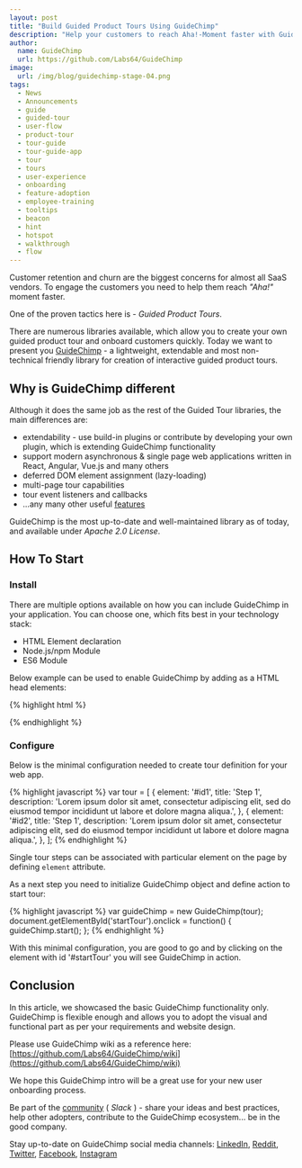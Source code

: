 ```yaml
---
layout: post
title: "Build Guided Product Tours Using GuideChimp"
description: "Help your customers to reach Aha!-Moment faster with GuideChimp"
author:
  name: GuideChimp
  url: https://github.com/Labs64/GuideChimp
image:
  url: /img/blog/guidechimp-stage-04.png
tags:
  - News
  - Announcements
  - guide
  - guided-tour
  - user-flow
  - product-tour
  - tour-guide
  - tour-guide-app
  - tour
  - tours
  - user-experience
  - onboarding
  - feature-adoption
  - employee-training
  - tooltips
  - beacon
  - hint
  - hotspot
  - walkthrough
  - flow
---
```


Customer retention and churn are the biggest concerns for almost all SaaS vendors. To engage the customers you need to help them reach *"Aha!"* moment faster.

One of the proven tactics here is - *Guided Product Tours*.

There are numerous libraries available, which allow you to create your own guided product tour and onboard customers quickly.
Today we want to present you [GuideChimp](https://github.com/Labs64/GuideChimp#features) - a lightweight, extendable and most non-technical friendly library for creation of interactive guided product tours.

## Why is GuideChimp different

Although it does the same job as the rest of the Guided Tour libraries, the main differences are:
* extendability - use build-in plugins or contribute by developing your own plugin, which is extending GuideChimp functionality
* support modern asynchronous & single page web applications written in React, Angular, Vue.js and many others
* deferred DOM element assignment (lazy-loading)
* multi-page tour capabilities
* tour event listeners and callbacks
* ...any many other useful [features](https://github.com/Labs64/GuideChimp#features)

GuideChimp is the most up-to-date and well-maintained library as of today, and available under *Apache 2.0 License*.

## How To Start

### Install

There are multiple options available on how you can include GuideChimp in your application. You can choose one, which fits best in your technology stack:
* HTML Element declaration
* Node.js/npm Module
* ES6 Module

Below example can be used to enable GuideChimp by adding as a HTML head elements:

{% highlight html %}
<!-- GuideChimp -->
<script src="https://cdn.jsdelivr.net/npm/guidechimp@1/dist/guidechimp.min.js"></script>	 
<link rel="stylesheet" href="https://cdn.jsdelivr.net/npm/guidechimp@1/dist/guidechimp.min.css">
<!-- GuideChimp - GA plugin -->
<script src="https://cdn.jsdelivr.net/npm/guidechimp@1/dist/plugins/googleAnalytics.js"></script>     
{% endhighlight %}

### Configure

Below is the minimal configuration needed to create tour definition for your web app.

{% highlight javascript %}
var tour = [
  {
    element: '#id1',
    title: 'Step 1',
    description: 'Lorem ipsum dolor sit amet, consectetur adipiscing elit, sed do eiusmod tempor incididunt ut labore et dolore magna aliqua.',
  },
  {
    element: '#id2',
    title: 'Step 1',
    description: 'Lorem ipsum dolor sit amet, consectetur adipiscing elit, sed do eiusmod tempor incididunt ut labore et dolore magna aliqua.',
  },
];
{% endhighlight %}

Single tour steps can be associated with particular element on the page by defining `element` attribute.

As a next step you need to initialize GuideChimp object and define action to start tour:

{% highlight javascript %}
var guideChimp = new GuideChimp(tour);
document.getElementById('startTour').onclick = function() {
  guideChimp.start();
};
{% endhighlight %}

With this minimal configuration, you are good to go and by clicking on the element with id '#startTour' you will see GuideChimp in action.

## Conclusion

In this article, we showcased the basic GuideChimp functionality only.
GuideChimp is flexible enough and allows you to adopt the visual and functional part as per your requirements and website design.

Please use GuideChimp wiki as a reference here: [https://github.com/Labs64/GuideChimp/wiki](https://github.com/Labs64/GuideChimp/wiki)

We hope this GuideChimp intro will be a great use for your new user onboarding process.

Be part of the [community](https://guidechimp.slack.com) ( *Slack* ) - share your ideas and best practices, help other adopters, contribute to the GuideChimp ecosystem... be in the good company.

Stay up-to-date on GuideChimp social media channels: [LinkedIn](https://www.linkedin.com/showcase/guidechimp), [Reddit](https://www.reddit.com/user/GuideChimp), [Twitter](https://twitter.com/GuideChimpIO), [Facebook](https://www.facebook.com/GuideChimp.IO), [Instagram](https://www.instagram.com/guidechimp/)
